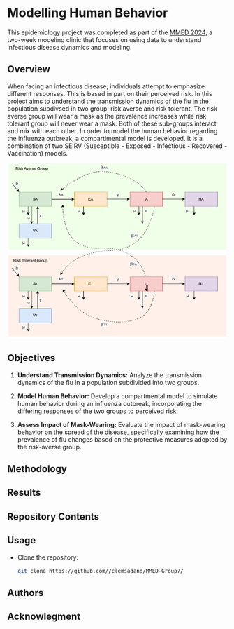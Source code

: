 # Modelling Human Behavior

This epidemiology project was completed as part of the [MMED 2024](https://www.ici3d.org/MMED), 
a two-week modeling clinic that focuses on using data to understand infectious disease dynamics
and modeling.

## Overview

When facing an infectious disease, individuals attempt to emphasize different responses. 
This is based in part on their perceived risk. In this project aims to understand the 
transmission dynamics of the flu in the population subdivsed in two group: risk averse 
and risk tolerant. The risk averse group will wear a mask as the prevalence increases 
while risk tolerant group will never wear a mask. Both of these sub-groups interact 
and mix with each other. In order to model the human behavior regarding the influenza 
outbreak, a compartimental model is developed. It is a combination of two SEIRV 
(Susceptible - Exposed - Infectious - Recovered - Vaccination) models.

<div style="text-align: center;">
  <img src="influenza-semi-final.drawio.png" alt="Alt text" width="500" height="400">
</div>

## Objectives

1. **Understand Transmission Dynamics:** Analyze the transmission dynamics of the
flu in a population subdivided into two groups.

2. **Model Human Behavior:** Develop a compartmental model to simulate human behavior
 during an influenza outbreak, incorporating the differing responses of the two groups
 to perceived risk.

3. **Assess Impact of Mask-Wearing:** Evaluate the impact of mask-wearing behavior on
the spread of the disease, specifically examining how the prevalence of flu changes
based on the protective measures adopted by the risk-averse group.

## Methodology

## Results

## Repository Contents

## Usage

- Clone the repository:
   ```bash
   git clone https://github.com//clemsadand/MMED-Group7/

## Authors

## Acknowlegment



